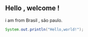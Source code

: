 ## Hello , welcome !
i am from Brasil , são paulo.
  ```java 
  System.out.println("Hello,world!");
  ```


